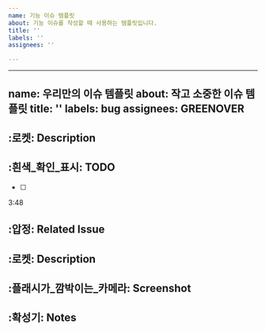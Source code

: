 ```yaml
---
name: 기능 이슈 템플릿
about: 기능 이슈를 작성할 때 사용하는 템플릿입니다.
title: ''
labels: ''
assignees: ''

---
```


---
name: 우리만의 이슈 템플릿
about: 작고 소중한 이슈 템플릿
title: ''
labels: bug
assignees: GREENOVER
---
## :로켓: Description
## :흰색_확인_표시: TODO
- [ ]
3:48
## :압정: Related Issue
## :로켓: Description
## :플래시가_깜박이는_카메라: Screenshot
## :확성기: Notes
